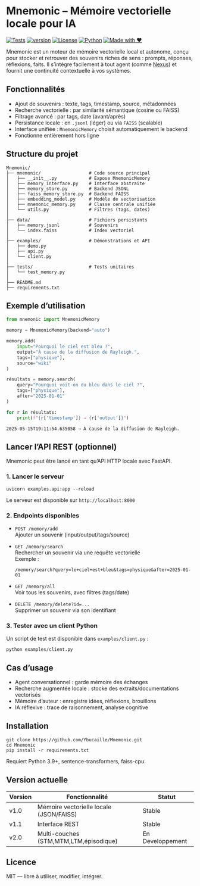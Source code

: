 # Mnemonic – Mémoire vectorielle locale pour IA

[![Tests](https://github.com/Ybucaille/Mnemonic/actions/workflows/tests.yml/badge.svg?branch=main)](https://github.com/Ybucaille/Mnemonic/actions/workflows/tests.yml)
[![version](https://img.shields.io/github/v/tag/Ybucaille/Mnemonic?label=version)](https://github.com/Ybucaille/Mnemonic/releases/latest)
[![License](https://img.shields.io/github/license/Ybucaille/Mnemonic?cacheSeconds=60)](./LICENSE)
[![Python](https://img.shields.io/badge/python-3.10-blue)](https://www.python.org/)
[![Made with ❤️](https://img.shields.io/badge/Made%20with-%E2%9D%A4-red)](https://github.com/Ybucaille)

Mnemonic est un moteur de mémoire vectorielle local et autonome, conçu pour stocker et retrouver des souvenirs riches de sens : prompts, réponses, réflexions, faits.
Il s’intègre facilement à tout agent (comme [Nexus](https://github.com/Ybucaille/Nexus)) et fournit une continuité contextuelle à vos systèmes.

## Fonctionnalités

- Ajout de souvenirs : texte, tags, timestamp, source, métadonnées
- Recherche vectorielle : par similarité sémantique (cosine ou FAISS)
- Filtrage avancé : par tags, date (avant/après)
- Persistance locale : en `.jsonl` (léger) ou via `FAISS` (scalable)
- Interface unifiée : `MnemonicMemory` choisit automatiquement le backend
- Fonctionne entièrement hors ligne

## Structure du projet

```
Mnemonic/
├── mnemonic/                  # Code source principal
│   ├── __init__.py            # Expose MnemonicMemory
│   ├── memory_interface.py    # Interface abstraite
│   ├── memory_store.py        # Backend JSONL
│   ├── faiss_memory_store.py  # Backend FAISS
│   ├── embedding_model.py     # Modèle de vectorisation
│   ├── mnemonic_memory.py     # Classe centrale unifiée
│   └── utils.py               # Filtres (tags, dates)
│
├── data/                      # Fichiers persistants
│   ├── memory.jsonl           # Souvenirs
│   └── index.faiss            # Index vectoriel
│
├── examples/                  # Démonstrations et API
│   ├── demo.py
│   ├── api.py
│   └── client.py
│
├── tests/                     # Tests unitaires
│   └── test_memory.py
│
├── README.md
├── requirements.txt
```

## Exemple d’utilisation

```python
from mnemonic import MnemonicMemory

memory = MnemonicMemory(backend="auto")

memory.add(
    input="Pourquoi le ciel est bleu ?",
    output="À cause de la diffusion de Rayleigh.",
    tags=["physique"],
    source="wiki"
)

résultats = memory.search(
    query="Pourquoi voit-on du bleu dans le ciel ?",
    tags=["physique"],
    after="2025-01-01"
)

for r in résultats:
    print(f"{r['timestamp']} → {r['output']}")
```

```
2025-05-15T19:11:54.635058 → À cause de la diffusion de Rayleigh.
```


## Lancer l’API REST (optionnel)

Mnemonic peut être lancé en tant qu’API HTTP locale avec FastAPI.

### 1. Lancer le serveur

```
uvicorn examples.api:app --reload
```

Le serveur est disponible sur `http://localhost:8000`

### 2. Endpoints disponibles

- `POST /memory/add`  
  Ajouter un souvenir (input/output/tags/source)

- `GET /memory/search`  
  Rechercher un souvenir via une requête vectorielle  
  Exemple :  
  ```
  /memory/search?query=le+ciel+est+bleu&tags=physique&after=2025-01-01
  ```

- `GET /memory/all`  
  Voir tous les souvenirs, avec filtres (tags/date)

- `DELETE /memory/delete?id=...`  
  Supprimer un souvenir via son identifiant

### 3. Tester avec un client Python

Un script de test est disponible dans `examples/client.py` :

```
python examples/client.py
```

## Cas d’usage

- Agent conversationnel : garde mémoire des échanges
- Recherche augmentée locale : stocke des extraits/documentations vectorisés
- Mémoire d’auteur : enregistre idées, réflexions, brouillons
- IA réflexive : trace de raisonnement, analyse cognitive

## Installation

```
git clone https://github.com/Ybucaille/Mnemonic.git
cd Mnemonic
pip install -r requirements.txt
```

Requiert Python 3.9+, sentence-transformers, faiss-cpu.

## Version actuelle

| Version | Fonctionnalité                     | Statut     |
|---------|-------------------------------------|------------|
| v1.0    | Mémoire vectorielle locale (JSON/FAISS) | Stable     |
| v1.1    | Interface REST                      | Stable |
| v2.0    | Multi-couches (STM,MTM,LTM,épisodique) | En Developpement |

## Licence

MIT — libre à utiliser, modifier, intégrer.
